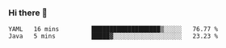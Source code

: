 ### Hi there 👋

<!--
**urzz/urzz** is a ✨ _special_ ✨ repository because its `README.md` (this file) appears on your GitHub profile.

Here are some ideas to get you started:

- 🔭 I’m currently working on ...
- 🌱 I’m currently learning ...
- 👯 I’m looking to collaborate on ...
- 🤔 I’m looking for help with ...
- 💬 Ask me about ...
- 📫 How to reach me: ...
- 😄 Pronouns: ...
- ⚡ Fun fact: ...
-->

<!--START_SECTION:waka-->
```text
YAML   16 mins         ███████████████████▒░░░░░   76.77 % 
Java   5 mins          █████▓░░░░░░░░░░░░░░░░░░░   23.23 % 
```
<!--END_SECTION:waka-->
